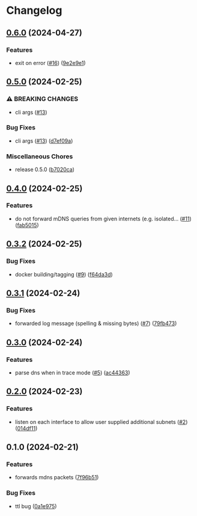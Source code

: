 # Changelog

## [0.6.0](https://github.com/Easen/rust-mdns-repeater/compare/v0.5.0...v0.6.0) (2024-04-27)


### Features

* exit on error ([#16](https://github.com/Easen/rust-mdns-repeater/issues/16)) ([9e2e9e1](https://github.com/Easen/rust-mdns-repeater/commit/9e2e9e19973d213ab27978c6db0482416c1f8252))

## [0.5.0](https://github.com/Easen/rust-mdns-repeater/compare/v0.4.0...v0.5.0) (2024-02-25)


### ⚠ BREAKING CHANGES

* cli args ([#13](https://github.com/Easen/rust-mdns-repeater/issues/13))

### Bug Fixes

* cli args ([#13](https://github.com/Easen/rust-mdns-repeater/issues/13)) ([d7ef09a](https://github.com/Easen/rust-mdns-repeater/commit/d7ef09a446358cd6b1dc68046ed7e230c502b93f))


### Miscellaneous Chores

* release 0.5.0 ([b7020ca](https://github.com/Easen/rust-mdns-repeater/commit/b7020cadafbd3d1f9780ecf69761237a1790a34e))

## [0.4.0](https://github.com/Easen/rust-mdns-repeater/compare/v0.3.2...v0.4.0) (2024-02-25)


### Features

* do not forward mDNS queries from given internets (e.g. isolated… ([#11](https://github.com/Easen/rust-mdns-repeater/issues/11)) ([fab5015](https://github.com/Easen/rust-mdns-repeater/commit/fab5015582e71a322b6532452770f128709601d3))

## [0.3.2](https://github.com/Easen/rust-mdns-repeater/compare/v0.3.1...v0.3.2) (2024-02-25)


### Bug Fixes

* docker building/tagging ([#9](https://github.com/Easen/rust-mdns-repeater/issues/9)) ([f64da3d](https://github.com/Easen/rust-mdns-repeater/commit/f64da3d03fb767c8df6ca2ceb1c0b58ff39ddd94))

## [0.3.1](https://github.com/Easen/rust-mdns-repeater/compare/v0.3.0...v0.3.1) (2024-02-24)


### Bug Fixes

* forwarded log message (spelling & missing bytes) ([#7](https://github.com/Easen/rust-mdns-repeater/issues/7)) ([79fb473](https://github.com/Easen/rust-mdns-repeater/commit/79fb473d60025e9ec10bfcade11d305cbd413b4c))

## [0.3.0](https://github.com/Easen/rust-mdns-repeater/compare/v0.2.0...v0.3.0) (2024-02-24)


### Features

* parse dns when in trace mode ([#5](https://github.com/Easen/rust-mdns-repeater/issues/5)) ([ac44363](https://github.com/Easen/rust-mdns-repeater/commit/ac4436391dcb44843e27a7a58d1cc709fbe900bc))

## [0.2.0](https://github.com/Easen/rust-mdns-repeater/compare/v0.1.0...v0.2.0) (2024-02-23)


### Features

* listen on each interface to allow user supplied additional subnets ([#2](https://github.com/Easen/rust-mdns-repeater/issues/2)) ([014df11](https://github.com/Easen/rust-mdns-repeater/commit/014df1124f2a2ddbde8236a2f11da68b7d642095))

## 0.1.0 (2024-02-21)


### Features

* forwards mdns packets ([7f96b51](https://github.com/Easen/rust-mdns-repeater/commit/7f96b51816cbf60500c970f1bf6ca5fc40ae8dde))


### Bug Fixes

* ttl bug ([0a1e975](https://github.com/Easen/rust-mdns-repeater/commit/0a1e97541c482af9dc7520358cf5bf207813962b))
